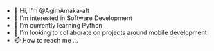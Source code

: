 - 👋 Hi, I’m @AgimAmaka-alt
- 👀 I’m interested in Software Development
- 🌱 I’m currently learning Python
- 💞️ I’m looking to collaborate on projects around mobile development
- 📫 How to reach me ...

<!---
AgimAmaka-alt/AgimAmaka-alt is a ✨ special ✨ repository because its `README.md` (this file) appears on your GitHub profile.
You can click the Preview link to take a look at your changes.
--->
